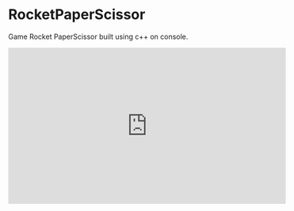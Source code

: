 # RocketPaperScissor 
Game Rocket PaperScissor built using c++ on console.
<iframe width="560" height="315" src="https://www.veed.io/view/53547e91-b554-4a10-9cb9-6e20e0433d8d?panel=share" frameborder="0" allowfullscreen></iframe>
